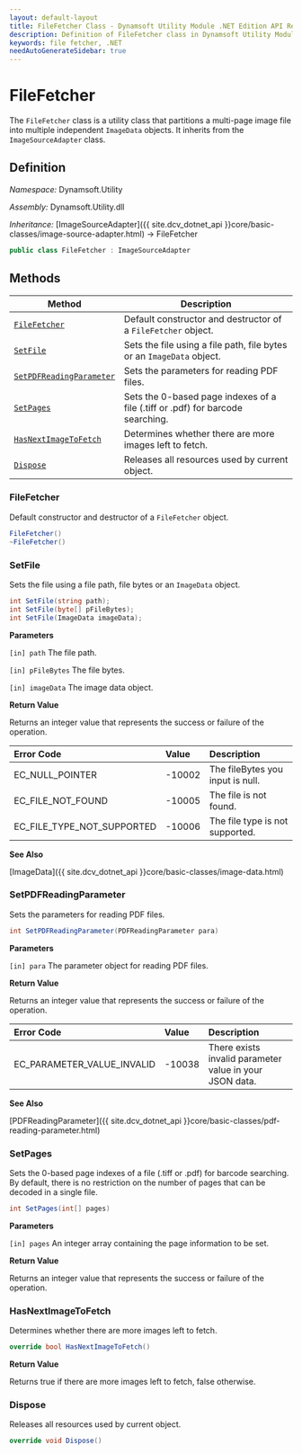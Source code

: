 ```yaml
---
layout: default-layout
title: FileFetcher Class - Dynamsoft Utility Module .NET Edition API Reference
description: Definition of FileFetcher class in Dynamsoft Utility Module .NET Edition.
keywords: file fetcher, .NET
needAutoGenerateSidebar: true
---
```


# FileFetcher

The `FileFetcher` class is a utility class that partitions a multi-page image file into multiple independent `ImageData` objects. It inherits from the `ImageSourceAdapter` class.

## Definition

*Namespace:* Dynamsoft.Utility

*Assembly:* Dynamsoft.Utility.dll

*Inheritance:* [ImageSourceAdapter]({{ site.dcv_dotnet_api }}core/basic-classes/image-source-adapter.html) -> FileFetcher

```csharp
public class FileFetcher : ImageSourceAdapter
```

## Methods

| Method | Description |
|--------|-------------|
| [`FileFetcher`](#filefetcher) | Default constructor and destructor of a `FileFetcher` object. |
| [`SetFile`](#setfile) | Sets the file using a file path, file bytes or an `ImageData` object. |
| [`SetPDFReadingParameter`](#setpdfreadingparameter) | Sets the parameters for reading PDF files. |
| [`SetPages`](#setpages) | Sets the 0-based page indexes of a file (.tiff or .pdf) for barcode searching. |
| [`HasNextImageToFetch`](#hasnextimagetofetch) | Determines whether there are more images left to fetch. |
| [`Dispose`](#dispose) | Releases all resources used by current object. |

### FileFetcher

Default constructor and destructor of a `FileFetcher` object.

```csharp
FileFetcher()
~FileFetcher()
```

### SetFile

Sets the file using a file path, file bytes or an `ImageData` object.

```csharp
int SetFile(string path);
int SetFile(byte[] pFileBytes);
int SetFile(ImageData imageData);
```

**Parameters**

`[in] path` The file path.

`[in] pFileBytes`  The file bytes.

`[in] imageData` The image data object.

**Return Value**

Returns an integer value that represents the success or failure of the operation.

| Error Code | Value | Description |
| :--------- | :---- | :---------- |
| EC_NULL_POINTER | -10002 | The fileBytes you input is null. |
| EC_FILE_NOT_FOUND | -10005 | The file is not found. |
| EC_FILE_TYPE_NOT_SUPPORTED | -10006 | The file type is not supported. |

**See Also**

[ImageData]({{ site.dcv_dotnet_api }}core/basic-classes/image-data.html)

### SetPDFReadingParameter

Sets the parameters for reading PDF files.

```csharp
int SetPDFReadingParameter(PDFReadingParameter para)
```

**Parameters**

`[in] para` The parameter object for reading PDF files.

**Return Value**

Returns an integer value that represents the success or failure of the operation.

| Error Code | Value | Description |
| :--------- | :---- | :---------- |
| EC_PARAMETER_VALUE_INVALID | -10038 | There exists invalid parameter value in your JSON data. |

**See Also**

[PDFReadingParameter]({{ site.dcv_dotnet_api }}core/basic-classes/pdf-reading-parameter.html)

### SetPages

Sets the 0-based page indexes of a file (.tiff or .pdf) for barcode searching. By default, there is no restriction on the number of pages that can be decoded in a single file.

```csharp
int SetPages(int[] pages)
```

**Parameters**

`[in] pages` An integer array containing the page information to be set.

**Return Value**

Returns an integer value that represents the success or failure of the operation.

### HasNextImageToFetch

Determines whether there are more images left to fetch.

```csharp
override bool HasNextImageToFetch()
```

**Return Value**

Returns true if there are more images left to fetch, false otherwise.

### Dispose

Releases all resources used by current object.

```csharp
override void Dispose()
```
